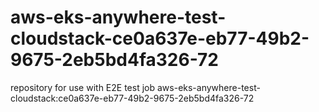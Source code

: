 # aws-eks-anywhere-test-cloudstack-ce0a637e-eb77-49b2-9675-2eb5bd4fa326-72
repository for use with E2E test job aws-eks-anywhere-test-cloudstack:ce0a637e-eb77-49b2-9675-2eb5bd4fa326-72
